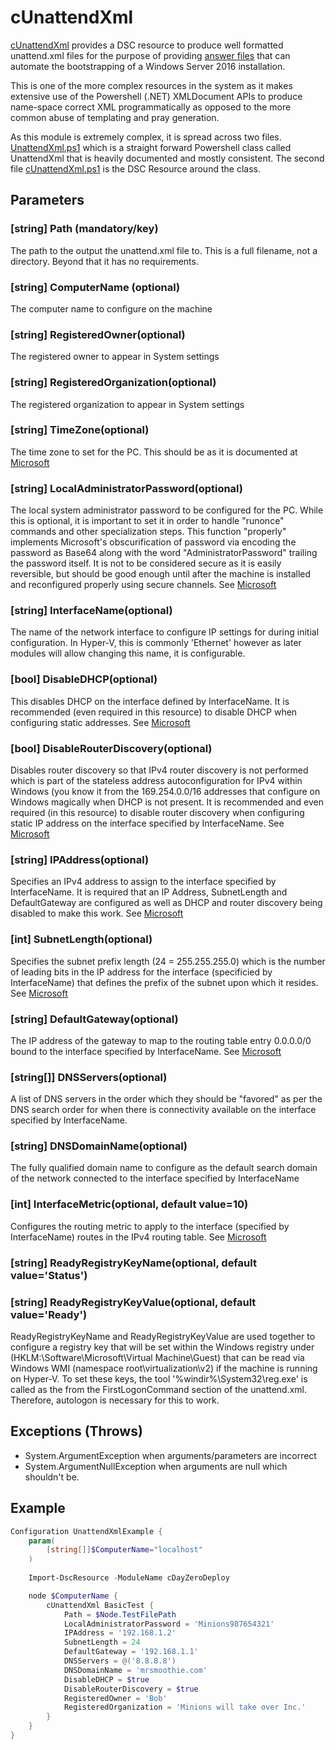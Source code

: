# cUnattendXml
[cUnattendXml](https://github.com/darrenstarr/cDayZeroDeploy/tree/master/DSCResources/cUnattendXml) provides a DSC resource to produce well formatted unattend.xml files for the purpose of providing [answer files](https://social.technet.microsoft.com/wiki/contents/articles/36609.windows-server-2016-unattended-installation.aspx) that can automate the bootstrapping of a Windows Server 2016 installation.

This is one of the more complex resources in the system as it makes extensive use of the Powershell (.NET) XMLDocument APIs to produce name-space correct XML programmatically as opposed to the more common abuse of templating and pray generation. 

As this module is extremely complex, it is spread across two files. [UnattendXml.ps1](https://github.com/darrenstarr/cDayZeroDeploy/blob/master/DSCResources/cUnattendXml/Classes/UnattendXml.ps1) which is a straight forward Powershell class called UnattendXml that is heavily documented and mostly consistent. The second file [cUnattendXml.ps1](https://github.com/darrenstarr/cDayZeroDeploy/blob/master/DSCResources/cUnattendXml/Classes/cUnattendXml.ps1) is the DSC Resource around the class.

## Parameters
### [string] Path (mandatory/key)
The path to the output the unattend.xml file to. This is a full filename, not a directory. Beyond that it has no requirements.
### [string] ComputerName (optional)
The computer name to configure on the machine
### [string] RegisteredOwner(optional)
The registered owner to appear in System settings
### [string] RegisteredOrganization(optional)
The registered organization to appear in System settings
### [string] TimeZone(optional)
The time zone to set for the PC. This should be as it is documented at [Microsoft](https://technet.microsoft.com/en-us/library/cc749073(v=ws.10).aspx)
### [string] LocalAdministratorPassword(optional)
The local system administrator password to be configured for the PC. While this is optional, it is important to set it in order to handle "runonce" commands and other specialization steps. This function "properly" implements Microsoft's obscurification of password via encoding the password as Base64 along with the word "AdministratorPassword" trailing the password itself. It is not to be considered secure as it is easily reversible, but should be good enough until after the machine is installed and reconfigured properly using secure channels. See [Microsoft](https://technet.microsoft.com/en-us/library/cc766409(v=ws.10).aspx)
### [string] InterfaceName(optional)
The name of the network interface to configure IP settings for during initial configuration. In Hyper-V, this is commonly 'Ethernet' however as later modules will allow changing this name, it is configurable.
### [bool] DisableDHCP(optional)
This disables DHCP on the interface defined by InterfaceName. It is recommended (even required in this resource) to disable DHCP when configuring static addresses.  See [Microsoft](https://technet.microsoft.com/en-us/library/cc748924(v=ws.10).aspx)
### [bool] DisableRouterDiscovery(optional)
Disables router discovery so that IPv4 router discovery is not performed which is part of the stateless address autoconfiguration for IPv4 within Windows (you know it from the 169.254.0.0/16 addresses that configure on Windows magically when DHCP is not present. It is recommended and even required (in this resource) to disable router discovery when configuring static IP address on the interface specified by InterfaceName. See [Microsoft](https://technet.microsoft.com/en-us/library/cc749578(v=ws.10).aspx)
### [string] IPAddress(optional)
Specifies an IPv4 address to assign to the interface specified by InterfaceName. It is required that an IP Address, SubnetLength and DefaultGateway are configured as well as DHCP and router discovery being disabled to make this work. See [Microsoft](https://technet.microsoft.com/en-us/library/cc721852(v=ws.10).aspx)
### [int] SubnetLength(optional)
Specifies the subnet prefix length (24 = 255.255.255.0) which is the number of  leading bits in the IP address for the interface (specificied by InterfaceName) that defines the prefix of the subnet upon which it resides. See [Microsoft](https://technet.microsoft.com/en-us/library/cc721852(v=ws.10).aspx)
### [string] DefaultGateway(optional)
The IP address of the gateway to map to the routing table entry 0.0.0.0/0 bound to the interface specified by InterfaceName. See [Microsoft](https://technet.microsoft.com/en-us/library/cc766470(v=ws.10).aspx)
### [string[]] DNSServers(optional)
A list of DNS servers in the order which they should be "favored" as per the DNS search order for when there is connectivity available on the interface specified by InterfaceName.
### [string] DNSDomainName(optional)
The fully qualified domain name to configure as the default search domain of the network connected to the interface specified by InterfaceName
### [int] InterfaceMetric(optional, default value=10)
Configures the routing metric to apply to the interface (specified by InterfaceName) routes in the IPv4 routing table. See [Microsoft](https://technet.microsoft.com/en-us/library/cc766415(v=ws.10).aspx)
### [string] ReadyRegistryKeyName(optional, default value='Status')
### [string] ReadyRegistryKeyValue(optional, default value='Ready')
ReadyRegistryKeyName and ReadyRegistryKeyValue are used together to configure a registry key that will be set within the Windows registry under (HKLM:\Software\Microsoft\Virtual Machine\Guest) that can be read via Windows WMI (namespace root\virtualization\v2) if the machine is running on Hyper-V. To set these keys, the tool '%windir%\System32\reg.exe' is called as the from the FirstLogonCommand section of the unattend.xml. Therefore, autologon is necessary for this to work.

## Exceptions (Throws)
* System.ArgumentException when arguments/parameters are incorrect
* System.ArgumentNullException when arguments are null which shouldn't be. 

## Example

```Powershell
Configuration UnattendXmlExample {
    param(
        [string[]]$ComputerName="localhost"
    )
    
    Import-DscResource -ModuleName cDayZeroDeploy

    node $ComputerName {
        cUnattendXml BasicTest {
            Path = $Node.TestFilePath
            LocalAdministratorPassword = 'Minions987654321'
            IPAddress = '192.168.1.2'
            SubnetLength = 24
            DefaultGateway = '192.168.1.1'
            DNSServers = @('8.8.8.8')
            DNSDomainName = 'mrsmoothie.com'
            DisableDHCP = $true
            DisableRouterDiscovery = $true
            RegisteredOwner = 'Bob'
            RegisteredOrganization = 'Minions will take over Inc.'
        }
    }
}
```
